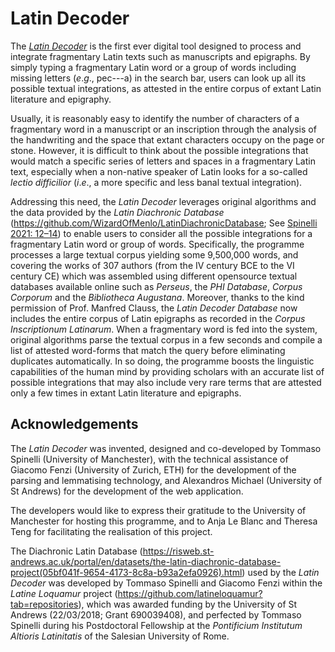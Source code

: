 # Latin Decoder 

The [*Latin Decoder*](https://latindecoder.com) is the first ever digital tool designed to process and integrate fragmentary Latin texts such as manuscripts and epigraphs. By simply typing a fragmentary Latin word or a group of words including missing letters (*e*.*g*., pec---a) in the search bar, users can look up all its possible textual integrations, as attested in the entire corpus of extant Latin literature and epigraphy.

Usually, it is reasonably easy to identify the number of characters of a fragmentary word in a manuscript or an inscription through the analysis of the handwriting and the space that extant characters occupy on the page or stone. However, it is difficult to think about the possible integrations that would match a specific series of letters and spaces in a fragmentary Latin text, especially when a non-native speaker of Latin looks for a so-called *lectio difficilior* (*i*.*e*., a more specific and less banal textual integration).

Addressing this need, the *Latin Decoder* leverages original algorithms and the data provided by the *Latin Diachronic Database* (https://github.com/WizardOfMenlo/LatinDiachronicDatabase; See [Spinelli 2021: 12–14](https://journals.ub.uni-heidelberg.de/index.php/dco/article/view/76079/72579)) to enable users to consider all the possible integrations for a fragmentary Latin word or group of words. Specifically, the programme processes a large textual corpus yielding some 9,500,000 words, and covering the works of 307 authors (from the IV century BCE to the VI century CE) which was assembled using different opensource textual databases available online such as *Perseus*, the *PHI Database*, *Corpus Corporum* and the *Bibliotheca Augustana*. Moreover, thanks to the kind permission of Prof. Manfred Clauss, the *Latin Decoder Database* now includes the entire corpus of Latin epigraphs as recorded in the *Corpus Inscriptionum Latinarum*. When a fragmentary word is fed into the system, original algorithms parse the textual corpus in a few seconds and compile a list of attested word-forms that match the query before eliminating duplicates automatically. In so doing, the programme boosts the linguistic capabilities of the human mind by providing scholars with an accurate list of possible integrations that may also include very rare terms that are attested only a few times in extant Latin literature and epigraphs.

## Acknowledgements

The *Latin Decoder* was invented, designed and co-developed by Tommaso Spinelli (University of Manchester), with the technical assistance of Giacomo Fenzi (University of Zurich, ETH) for the development of the parsing and lemmatising technology, and Alexandros Michael (University of St Andrews) for the development of the web application.

The developers would like to express their gratitude to the University of Manchester for hosting this programme, and to Anja Le Blanc and Theresa Teng for facilitating the realisation of this project.

The Diachronic Latin Database (https://risweb.st-andrews.ac.uk/portal/en/datasets/the-latin-diachronic-database-project(05bf041f-9654-4173-8c8a-b93a2efa0926).html) used by the *Latin Decoder* was developed by Tommaso Spinelli and Giacomo Fenzi within the *Latine Loquamur* project (https://github.com/latineloquamur?tab=repositories), which was awarded funding by the University of St Andrews (22/03/2018; Grant 690039408), and perfected by Tommaso Spinelli during his Postdoctoral Fellowship at the *Pontificium Institutum Altioris Latinitatis* of the Salesian University of Rome.
